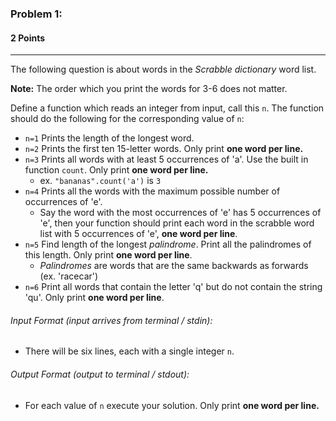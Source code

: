 ### Problem 1:
#### 2 Points

---
 The following question is about words in the *Scrabble dictionary* word list.

**Note:** The order which you print the words for 3-6 does not matter.

Define a function which reads an integer from input, call this <code>n</code>. The function should do the following for the corresponding value of <code>n</code>: 
- <code>n=1</code> Prints the length of the longest word.
- <code>n=2</code>  Prints the first ten 15-letter words. Only print **one word per line.**
- <code>n=3</code>  Prints all words with at least 5 occurrences of 'a'. Use the built in function <code>count</code>. Only print **one word per line.**
	- ex. <code>"bananas".count('a')</code> is <code>3</code> 
- <code>n=4</code>  Prints all the words with the maximum possible number of occurrences of 'e'.
	- Say the word with the most occurrences of 'e' has 5 occurrences of 'e', then your function should print each word in the scrabble word list with 5 occurrences of 'e', **one word per line**. 
- <code>n=5</code>  Find length of the longest *palindrome*. Print all the palindromes of this length. Only print **one word per line**.
	- *Palindromes* are words that are the same backwards as forwards (ex. 'racecar')
- <code>n=6</code>  Print all words that contain the letter 'q' but do not contain the string 'qu'. Only print **one word per line**.


###### Input Format (input arrives from terminal / stdin):

- There will be six lines, each with a single integer <code>n</code>.
###### Output Format (output to terminal / stdout):

- For each value of <code>n</code> execute your solution. Only print **one word per line.** 
